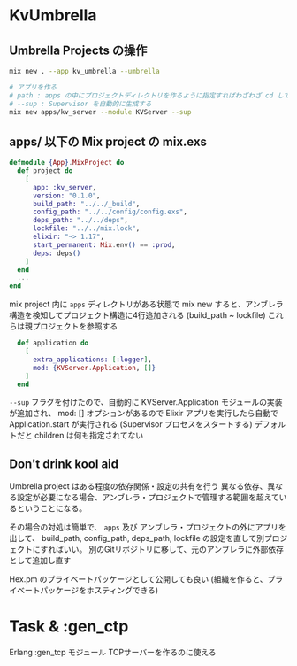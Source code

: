 # KvUmbrella

## Umbrella Projects の操作

```sh
mix new . --app kv_umbrella --umbrella

# アプリを作る
# path : apps の中にプロジェクトディレクトリを作るように指定すればわざわざ cd して mix new しなくていい
# --sup : Supervisor を自動的に生成する
mix new apps/kv_server --module KVServer --sup　

```

## apps/ 以下の Mix project の mix.exs

```elixir
defmodule {App}.MixProject do
  def project do
    [
      app: :kv_server,
      version: "0.1.0",
      build_path: "../../_build",
      config_path: "../../config/config.exs",
      deps_path: "../../deps",
      lockfile: "../../mix.lock",
      elixir: "~> 1.17",
      start_permanent: Mix.env() == :prod,
      deps: deps()
    ]
  end
  ...
end
```

mix project 内に `apps` ディレクトリがある状態で mix new すると、アンブレラ構造を検知してプロジェクト構造に4行追加される
(build_path ~ lockfile)
これらは親プロジェクトを参照する

```elixir
  def application do
    [
      extra_applications: [:logger],
      mod: {KVServer.Application, []}
    ]
  end
```
`--sup` フラグを付けたので、自動的に KVServer.Application モジュールの実装が追加され、 mod: [] オプションがあるので
Elixir アプリを実行したら自動で Application.start が実行される (Supervisor プロセスをスタートする)
デフォルトだと children は何も指定されてない

## Don't drink kool aid

Umbrella project はある程度の依存関係・設定の共有を行う
異なる依存、異なる設定が必要になる場合、アンブレラ・プロジェクトで管理する範囲を超えているということになる。

その場合の対処は簡単で、 `apps` 及び アンブレラ・プロジェクトの外にアプリを出して、 build_path, config_path, deps_path, lockfile の設定を直して別プロジェクトにすればいい。
別のGitリポジトリに移して、元のアンブレラに外部依存として追加し直す

Hex.pm のプライベートパッケージとして公開しても良い (組織を作ると、プライベートパッケージをホスティングできる)

# Task & :gen_ctp

Erlang :gen_tcp モジュール
TCPサーバーを作るのに使える